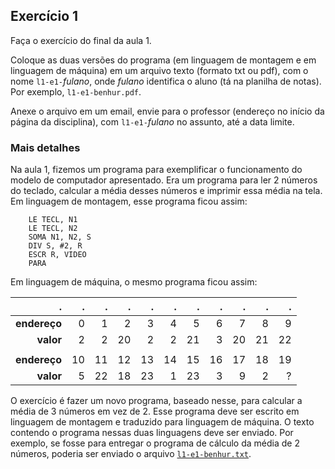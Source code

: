 ## Exercício 1

Faça o exercício do final da aula 1.

Coloque as duas versões do programa (em linguagem de montagem e em linguagem de máquina) em um arquivo texto (formato txt ou pdf), com o nome `l1-e1-`*fulano*, onde *fulano* identifica o aluno (tá na planilha de notas). Por exemplo, `l1-e1-benhur.pdf`.

Anexe o arquivo em um email, envie para o professor (endereço no início da página da disciplina), com `l1-e1-`*fulano* no assunto, até a data limite.

### Mais detalhes

Na aula 1, fizemos um programa para exemplificar o funcionamento do modelo de computador apresentado. Era um programa para ler 2 números do teclado, calcular a média desses números e imprimir essa média na tela. Em linguagem de montagem, esse programa ficou assim:

```
    LE TECL, N1
    LE TECL, N2
    SOMA N1, N2, S
    DIV S, #2, R
    ESCR R, VIDEO
    PARA
```
Em linguagem de máquina, o mesmo programa ficou assim:

.            | .   | .   | .   | .   | .   | .   | .   | .   | .   | .
-----------: | --: | --: | --: | --: | --: | --: | --: | --: | --: | --: 
**endereço** |  0  |  1  |  2  |  3  |  4  |  5  |  6  |  7  |  8  |  9
**valor**    |  2  |  2  | 20  |  2  |  2  | 21  |  3  | 20  | 21  | 22
||||||||||
**endereço** | 10  | 11  | 12  | 13  | 14  | 15  | 16  | 17  | 18  | 19
**valor**    |  5  | 22  | 18  | 23  |  1  | 23  |  3  |  9  |  2  | ?

O exercício é fazer um novo programa, baseado nesse, para calcular a média de 3 números em vez de 2. Esse programa deve ser escrito em linguagem de montagem e traduzido para linguagem de máquina. O texto contendo o programa nessas duas linguagens deve ser enviado.
Por exemplo, se fosse para entregar o programa de cálculo da média de 2 números, poderia ser enviado o arquivo [`l1-e1-benhur.txt`](l1-e1-benhur.txt).
